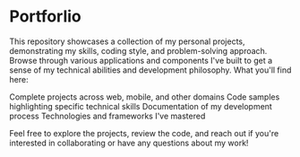 # Portforlio
This repository showcases a collection of my personal projects, demonstrating my skills, coding style, and problem-solving approach. Browse through various applications and components I've built to get a sense of my technical abilities and development philosophy.
What you'll find here:

Complete projects across web, mobile, and other domains
Code samples highlighting specific technical skills
Documentation of my development process
Technologies and frameworks I've mastered

Feel free to explore the projects, review the code, and reach out if you're interested in collaborating or have any questions about my work!
